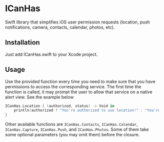 # ICanHas
Swift library that simplifies iOS user permission requests (location, push notifications, camera, contacts, calendar, photos, etc).

## Installation

Just add ICanHas.swift to your Xcode project.

## Usage

Use the provided function every time you need to make sure that you have permissions to access the corresponding service. The first time the function is called, it may prompt the user to allow that service on a native alert view. See the example below

```swift
ICanHas.Location { (authorized, status) -> Void in
    println(authorized ? "You're authorized to use location!" : "You're not authorized to use location!")
}
```

Other available functions are `ICanHas.Contacts`, `ICanHas.Calendar`, `ICanHas.Capture`, `ICanHas.Push`, and `ICanHas.Photos`. Some of them take some optional parameters (you may omit them) before the closure.


